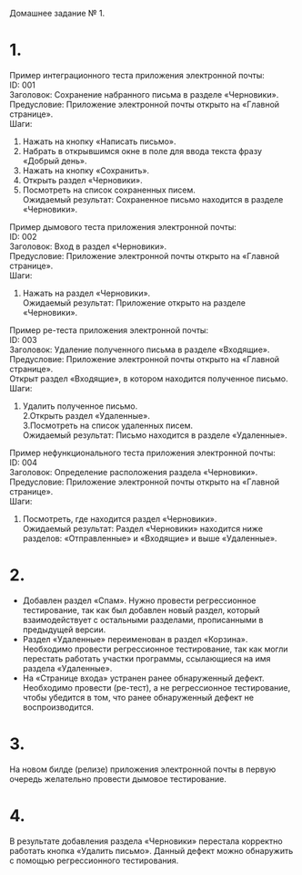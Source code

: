 Домашнее задание № 1.

# 1.
Пример интеграционного теста приложения электронной почты:  
ID: 001  
Заголовок:
Сохранение набранного письма в разделе «Черновики».  
Предусловие:
Приложение электронной почты открыто на «Главной странице».  
Шаги:  
1. Нажать на кнопку «Написать письмо».  
2. Набрать в открывшимся окне в поле для ввода текста фразу «Добрый день».  
3. Нажать на кнопку «Сохранить».  
4. Открыть раздел «Черновики».  
5. Посмотреть на список сохраненных писем.  
Ожидаемый результат: Сохраненное письмо находится в разделе «Черновики».


Пример дымового теста приложения электронной почты:  
ID: 002  
Заголовок: Вход в раздел «Черновики».  
Предусловие: Приложение электронной почты открыто на «Главной странице».    
Шаги:  
1. Нажать на раздел «Черновики».  
Ожидаемый результат: Приложение открыто на разделе «Черновики».


Пример ре-теста приложения электронной почты:  
ID: 003  
Заголовок: Удаление полученного письма в разделе «Входящие».  
Предусловие: Приложение электронной почты открыто на «Главной странице».  
Открыт раздел «Входящие», в котором находится полученное письмо.  
Шаги:   
1. Удалить полученное письмо.  
2.Открыть раздел «Удаленные».  
3.Посмотреть на список удаленных писем.  
Ожидаемый результат: Письмо находится в разделе «Удаленные».


Пример нефункционального теста приложения электронной почты:  
ID: 004  
Заголовок: Определение расположения раздела «Черновики».  
Предусловие: Приложение электронной почты открыто на «Главной странице».  
Шаги:  
1. Посмотреть, где находится раздел «Черновики».  
Ожидаемый результат: Раздел «Черновики» находится ниже разделов: «Отправленные» и «Входящие» и выше «Удаленные».


# 2.  
- Добавлен раздел «Спам». Нужно провести регрессионное тестирование, так как был добавлен новый раздел, который взаимодействует с остальными разделами, прописанными в предыдущей версии.  
- Раздел «Удаленные» переименован в раздел «Корзина». Необходимо провести регрессионное тестирование, так как могли перестать работать участки программы, ссылающиеся на имя раздела «Удаленные».  
- На «Странице входа» устранен ранее обнаруженный дефект. Необходимо провести (ре-тест), а не регрессионное тестирование, чтобы убедится в том, что ранее обнаруженный дефект не воспроизводится.


# 3.  
На новом билде (релизе) приложения электронной почты в первую очередь желательно провести дымовое тестирование.


# 4.  
В результате добавления раздела «Черновики» перестала корректно работать кнопка «Удалить письмо». Данный дефект можно обнаружить с помощью регрессионного тестирования.  


